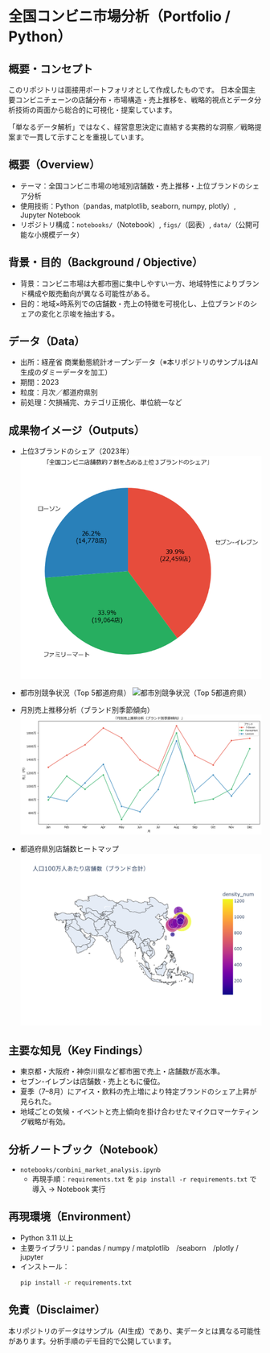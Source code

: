 # 全国コンビニ市場分析（Portfolio / Python）

## 概要・コンセプト
このリポジトリは面接用ポートフォリオとして作成したものです。
日本全国主要コンビニチェーンの店舗分布・市場構造・売上推移を、戦略的視点とデータ分析技術の両面から総合的に可視化・提案しています。

「単なるデータ解析」ではなく、経営意思決定に直結する実務的な洞察／戦略提案まで一貫して示すことを重視しています。

## 概要（Overview）
- テーマ：全国コンビニ市場の地域別店舗数・売上推移・上位ブランドのシェア分析  
- 使用技術：Python（pandas, matplotlib, seaborn, numpy, plotly）, Jupyter Notebook
- リポジトリ構成：`notebooks/`（Notebook）, `figs/`（図表）, `data/`（公開可能な小規模データ）

## 背景・目的（Background / Objective）
- 背景：コンビニ市場は大都市圏に集中しやすい一方、地域特性によりブランド構成や販売動向が異なる可能性がある。  
- 目的：地域×時系列での店舗数・売上の特徴を可視化し、上位ブランドのシェアの変化と示唆を抽出する。

## データ（Data）
- 出所：経産省 商業動態統計オープンデータ（※本リポジトリのサンプルはAI生成のダミーデータを加工）  
- 期間：2023
- 粒度：月次／都道府県別 
- 前処理：欠損補完、カテゴリ正規化、単位統一など

## 成果物イメージ（Outputs）
- 上位3ブランドのシェア（2023年）  
  ![上位3ブランドのシェア](figs/top3_brand_share.png)

- 都市別競争状況（Top 5都道府県）
  ![都市別競争状況（Top 5都道府県）](figs/top5_prefecture_brand_share)
  
- 月別売上推移分析（ブランド別季節傾向）
  ![地域別売上推移](figs/monthly_sales_trend.png)

- 都道府県別店舗数ヒートマップ  
  ![都道府県別店舗数](figs/store_density_map.png)

## 主要な知見（Key Findings）
- 東京都・大阪府・神奈川県など都市圏で売上・店舗数が高水準。
- セブン-イレブンは店舗数・売上ともに優位。
- 夏季（7–8月）にアイス・飲料の売上増により特定ブランドのシェア上昇が見られた。  
- 地域ごとの気候・イベントと売上傾向を掛け合わせたマイクロマーケティング戦略が有効。

## 分析ノートブック（Notebook）
- `notebooks/conbini_market_analysis.ipynb`  
  - 再現手順：`requirements.txt` を `pip install -r requirements.txt` で導入 → Notebook 実行

## 再現環境（Environment）
- Python 3.11 以上  
- 主要ライブラリ：pandas / numpy / matplotlib　/seaborn　/plotly / jupyter  
- インストール：
  ```bash
  pip install -r requirements.txt

## 免責（Disclaimer）
本リポジトリのデータはサンプル（AI生成）であり、実データとは異なる可能性があります。分析手順のデモ目的で公開しています。
